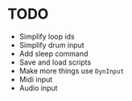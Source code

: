 # TODO

- Simplify loop ids
- Simplify drum input
- Add sleep command
- Save and load scripts 
- Make more things use `DynInput`
- Midi input
- Audio input